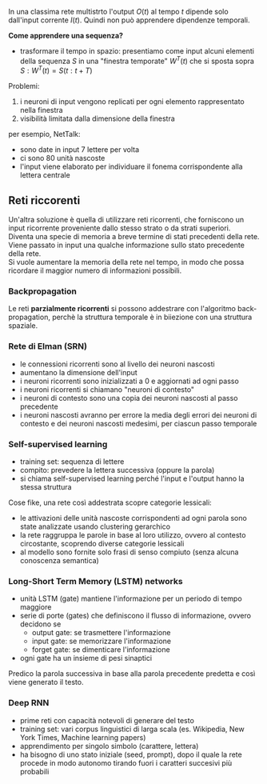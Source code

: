 In una classima rete multistrto l'output $O(t)$ al tempo $t$ dipende solo 
dall'input corrente $I(t)$. Quindi non può apprendere dipendenze temporali.  

**Come apprendere una sequenza?**

- trasformare il tempo in spazio: presentiamo come input alcuni elementi della
  sequenza $S$ in una "finestra temporate" $W^T(t)$ che si sposta sopra 
  $S: W^T(t) = S(t:t+T)$

Problemi:
1. i neuroni di input vengono replicati per ogni elemento rappresentato nella
   finestra
2. visibilità limitata dalla dimensione della finestra

per esempio, NetTalk:
- sono date in input 7 lettere per volta
- ci sono 80 unità nascoste
- l'input viene elaborato per individuare il fonema corrispondente alla lettera
  centrale

## Reti riccorenti

Un'altra soluzione è quella di utilizzare reti ricorrenti, che forniscono un
input ricorrente proveniente dallo stesso strato o da strati superiori.  
Diventa una specie di memoria a breve termine di stati precedenti della rete.
Viene passato in input una qualche informazione sullo stato precedente della
rete.  
Si vuole aumentare la memoria della rete nel tempo, in modo che possa ricordare
il maggior numero di informazioni possibili.

### Backpropagation

Le reti __parzialmente ricorrenti__ si possono addestrare con l'algoritmo
back-propagation, perchè la struttura temporale è in biiezione con una struttura
spaziale.

### Rete di Elman (SRN)

- le connessioni ricorrenti sono al livello dei neuroni nascosti
- aumentano la dimensione dell'input
- i neuroni ricorrenti sono inizializzati a 0 e aggiornati ad ogni passo
- i neuroni ricorrenti si chiamano "neuroni di contesto"
- i neuroni di contesto sono una copia dei neuroni nascosti al passo precedente
- i neuroni nascosti avranno per errore la media degli errori dei neuroni di
  contesto e dei neuroni nascosti medesimi, per ciascun passo temporale

### Self-supervised learning

- training set: sequenza di lettere
- compito: prevedere la lettera successiva (oppure la parola)
- si chiama self-supervised learning perché l'input e l'output hanno la stessa
  struttura

Cose fike, una rete così addestrata scopre categorie lessicali:
- le attivazioni delle unità nascoste corrispondenti ad ogni parola sono state
  analizzate usando clustering gerarchico
- la rete raggruppa le parole in base al loro utilizzo, ovvero al contesto
  circostante, scoprendo diverse categorie lessicali
- al modello sono fornite solo frasi di senso compiuto (senza alcuna conoscenza
  semantica)

<!-- n-400 mismatch negativity -->
<!--
Moro qualcosa. Anche pigliando persone che non conoscono una lingua, se esse
sono state sottoposte ad ascoltare such a language for a little bit, esse
mostrano che il loro cervello è in grado di riconoscere se una frase è corretta
o meno.
-->

### Long-Short Term Memory (LSTM) networks

- unità LSTM (gate) mantiene l'informazione per un periodo di tempo maggiore
- serie di porte (gates) che definiscono il flusso di informazione, ovvero
  decidono se 
    - output gate: se trasmettere l'informazione
    - input gate: se memorizzare l'informazione
    - forget gate: se dimenticare l'informazione
- ogni gate ha un insieme di pesi sinaptici

Predico la parola successiva in base alla parola precedente predetta e così
viene generato il testo.

### Deep RNN

- prime reti con capacità notevoli di generare del testo
- training set: vari corpus linguistici di larga scala (es. Wikipedia, New York
  Times, Machine learning papers)
- apprendimento per singolo simbolo (carattere, lettera)
- ha bisogno di uno stato iniziale (seed, prompt), dopo il quale la rete procede
  in modo autonomo tirando fuori i caratteri succesivi più probabili
